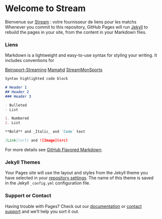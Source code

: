 # Welcome to Stream

Bienvenue sur [Stream](https://FreeLesDogs/Stream/) : votre fournisseur de liens pour les matchs
Whenever you commit to this repository, GitHub Pages will run [Jekyll](https://jekyllrb.com/) to rebuild the pages in your site, from the content in your Markdown files.

### Liens

Markdown is a lightweight and easy-to-use syntax for styling your writing. It includes conventions for


[Beinsport-Streaming](streaming-football.org)
[Mamahd](mamahd.tv)
[StreamMonSports](streamonsports.com)
```markdown
Syntax highlighted code block

# Header 1
## Header 2
### Header 3

- Bulleted
- List

1. Numbered
2. List

**Bold** and _Italic_ and `Code` text

[Link](url) and ![Image](src)
```

For more details see [GitHub Flavored Markdown](https://guides.github.com/features/mastering-markdown/).

### Jekyll Themes

Your Pages site will use the layout and styles from the Jekyll theme you have selected in your [repository settings](https://github.com/FreeLesDogs/site/settings). The name of this theme is saved in the Jekyll `_config.yml` configuration file.

### Support or Contact

Having trouble with Pages? Check out our [documentation](https://help.github.com/categories/github-pages-basics/) or [contact support](https://github.com/contact) and we’ll help you sort it out.
